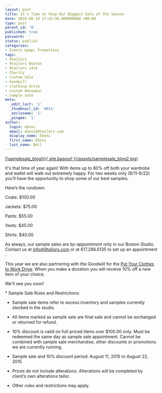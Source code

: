 ```yaml
---
layout: post
title: It's Time to Shop Our Biggest Sale of The Season
date: 2016-08-10 17:42:56.000000000 +00:00
type: post
parent_id: '0'
published: true
password: ''
status: publish
categories:
- Events &amp; Promotions
tags:
- 9tailors
- 9tailors Boston
- 9tailors sale
- Charity
- Custom Sale
- Goodwill
- clothing drive
- custom menswear
- sample sale
meta:
  _edit_last: '1'
  _thumbnail_id: '4651'
  _encloseme: '1'
  _pingme: '1'
author:
  login: eboni
  email: eboni@9tailors.com
  display_name: Eboni
  first_name: Eboni
  last_name: Bell
---
```

[![samplesale_blog]({{ site.baseurl }}/assets/samplesale_blog2.jpg)](http://blog.9tailors.com/uploads/samplesale_blog2.jpg)

It's that time of year again! With items up to 80% off both your wardrobe and wallet will walk out extremely happy. For two weeks only (8/11-8/22) you’ll have the opportunity to shop some of our best samples.

Here’s the rundown:

Coats: $100.00

Jackets: $75.00

Pants: $55.00

Vests: $45.00

Shirts: $40.00

As always, our sample sales are _by-appointment_ only in our Boston Studio. Contact us at [info@9tailors.com](mailto:info@9tailors.com) or at 617.286.6135 to set up an appointment .

This year we are also partnering with the Goodwill for the [Put Your Clothes to Work Drive](http://blog.9tailors.com/2016/08/9tailors-put-your-clothes-to-work-drive/). When you make a donation you will receive 10% off a new item of your choice.

We'll see you soon!

\* Sample Sale Rules and Restrictions:

*   Sample sale items refer to excess inventory and samples currently stocked in the studio.

*   All items marked as sample sale are final sale and cannot be exchanged or returned for refund.

*   10% discount is valid on full-priced items over $100.00 only. Must be redeemed the same day as sample sale appointment. Cannot be combined with sample sale merchandise, other discounts or promotions we are currently running.

*   Sample sale and 10% discount period: August 11, 2015 to August 22, 2015

*   Prices do not include alterations. Alterations will be completed by client’s own alterations tailor.
*   Other rules and restrictions may apply.